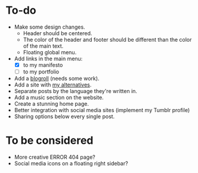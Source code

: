 # To-do

* Make some design changes.
  * Header should be centered.
  * The color of the header and footer should be different than the color of the main text.
  * Floating global menu.
* Add links in the main menu:
  * [x] to my manifesto
  * [ ] to my portfolio
* Add a [blogroll](https://aleksandartodorovic.wordpress.com/friends/) (needs some work).
* Add a site with [my alternatives](https://aleksandartodorovic.wordpress.com/my-alternatives/).
* Separate posts by the language they're written in.
* Add a music section on the website.
* Create a stunning home page.
* Better integration with social media sites (implement my Tumblr profile)
* Sharing options below every single post.

# To be considered

* More creative ERROR 404 page?
* Social media icons on a floating right sidebar?
